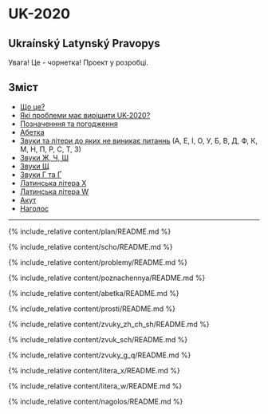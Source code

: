 # UK-2020

## Ukraínský Latynský Pravopys

<span class='warn'>Увага!</span> Це - чорнетка! Проект у розробці.


<a name="top"></a>

## Зміст

- [Що це?](#scho)
- [Які проблеми має вирішити UK-2020?](#problemy)
- [Позначенння та погодження](#poznachennya)
- [Абетка](#abetka)
- [Звуки та літери до яких не виникає питаннь](#prosti) (А, Е, І, О, У, Б, В, Д, Ф, К, М, Н, П, Р, С, Т, З)
- [Звуки Ж, Ч, Ш](#zvuky_zh_ch_sh)
- [Звуки Щ](#zvuk_sch)
- [Звуки Г та Ґ](#zvuky_g_q)
- [Латинська літера X](#litera_x)
- [Латинська літера W](#litera_w)
- [Акут](#akut)
- [Наголос](#nagolos)



---

{% include_relative content/plan/README.md %}

{% include_relative content/scho/README.md %}

{% include_relative content/problemy/README.md %}

{% include_relative content/poznachennya/README.md %}

{% include_relative content/abetka/README.md %}

{% include_relative content/prosti/README.md %}

{% include_relative content/zvuky_zh_ch_sh/README.md %}

{% include_relative content/zvuk_sch/README.md %}

{% include_relative content/zvuky_g_q/README.md %}

{% include_relative content/litera_x/README.md %}

{% include_relative content/litera_w/README.md %}

{% include_relative content/nagolos/README.md %}

